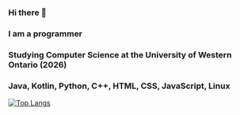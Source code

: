 ### Hi there 👋
### I am a programmer
### Studying Computer Science at the University of Western Ontario (2026)
### Java, Kotlin, Python, C++, HTML, CSS, JavaScript, Linux


[![Top Langs](https://github-readme-stats-git-masterrstaa-rickstaa.vercel.app/api/top-langs/?username=apemanjosh67&theme=dracula&show_icons=true)](https://github.com/apemanjosh67/github-readme-stats)

<!--
**apemanjosh67/apemanjosh67** is a ✨ _special_ ✨ repository because its `README.md` (this file) appears on your GitHub profile.

Here are some ideas to get you started:

- 🔭 I’m currently working on ...
- 🌱 I’m currently learning ...
- 👯 I’m looking to collaborate on ...
- 🤔 I’m looking for help with ...
- 💬 Ask me about ...
- 📫 How to reach me: ...
- 😄 Pronouns: ...
- ⚡ Fun fact: ...
-->
